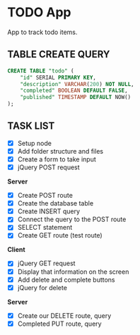 # TODO App
App to track todo items.

## TABLE CREATE QUERY

```SQL
CREATE TABLE "todo" (
	"id" SERIAL PRIMARY KEY,
	"description" VARCHAR(200) NOT NULL,
	"completed" BOOLEAN DEFAULT FALSE,
	"published" TIMESTAMP DEFAULT NOW()
);
```

## TASK LIST
- [x] Setup node
- [x] Add folder structure and files
- [x] Create a form to take input
- [x] jQuery POST request

**Server**

- [x] Create POST route
- [x] Create the database table
- [x] Create INSERT query
- [x] Connect the query to the POST route
- [x] SELECT statement
- [x] Create GET route (test route)

**Client**

- [x] jQuery GET request
- [x] Display that information on the screen
- [x] Add delete and complete buttons
- [x] jQuery for delete

**Server**

- [x] Create our DELETE route, query
- [x] Completed PUT route, query

